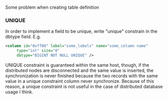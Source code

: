 Some problem when creating table definition

### UNIQUE

In order to implement a field to be unique, write "unique" constrain in the dbtype field. E.g.
```xml
<column id="0xff08" label="some_labels" name="some_column name"
     type="int" size="8"
     dbtype="BIGINT NOT NULL UNIQUE" />
```
UNIQUE  constraint is guaranteed within the same host, though, if the distributed nodes are disconnected and the same value is inserted, the synchronization is never finished because the two records with the same value in a unique constraint column never synchronize. Because of this reason, a unique constraint is not useful in the case of distributed database usage I think.
